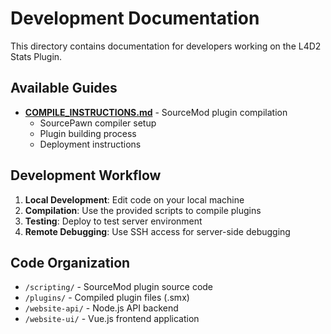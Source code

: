 # Development Documentation

This directory contains documentation for developers working on the L4D2 Stats Plugin.

## Available Guides

- **[COMPILE_INSTRUCTIONS.md](COMPILE_INSTRUCTIONS.md)** - SourceMod plugin compilation
  - SourcePawn compiler setup
  - Plugin building process
  - Deployment instructions

## Development Workflow

1. **Local Development**: Edit code on your local machine
2. **Compilation**: Use the provided scripts to compile plugins
3. **Testing**: Deploy to test server environment
4. **Remote Debugging**: Use SSH access for server-side debugging

## Code Organization

- `/scripting/` - SourceMod plugin source code
- `/plugins/` - Compiled plugin files (.smx)
- `/website-api/` - Node.js API backend
- `/website-ui/` - Vue.js frontend application